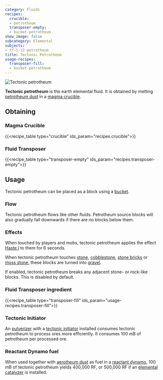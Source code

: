 ```yaml
---
category: Fluids
recipes:
  crucible:
  - petrotheum
  transposer-empty:
  - bucket-petrotheum
show_image: false
subcategory: Elemental
subjects:
- tf-1-12-petrotheum
title: Tectonic Petrotheum
usage-recipes:
  transposer-fill:
  - bucket-petrotheum
---
```


![Tectonic petrotheum](/images/docs/1.12/thermal-foundation/tectonic-petrotheum.gif)


**Tectonic petrotheum** is the earth elemental fluid. It is obtained by melting
[petrotheum dust](../petrotheum-dust/) in a [magma
crucible](../../thermal-expansion/magma-crucible/).


Obtaining
---------

### Magma Crucible
{{<recipe_table type="crucible" ids_param="recipes.crucible">}}

### Fluid Transposer
{{<recipe_table type="transposer-empty" ids_param="recipes.transposer-empty">}}


Usage
-----

Tectonic petrotheum can be placed as a block using a
[bucket](https://minecraft.gamepedia.com/Bucket).

### Flow
Tectonic petrotheum flows like other fluids. Petrotheum source blocks will also
gradually fall downwards if there are no blocks below them.

### Effects
When touched by players and mobs, tectonic petrotheum applies the effect [Haste
I](https://minecraft.gamepedia.com/Status_effect#Haste) to them for 6 seconds.

When tectonic petrotheum touches [stone](https://minecraft.gamepedia.com/Stone),
[cobblestone](https://minecraft.gamepedia.com/Cobblestone), [stone
bricks](https://minecraft.gamepedia.com/Stone_Bricks) or [moss
stone](https://minecraft.gamepedia.com/Moss_Stone), these blocks are turned into
[gravel](https://minecraft.gamepedia.com/Gravel).

If enabled, tectonic petrotheum breaks any adjacent stone- or rock-like blocks.
This is disabled by default.

### Fluid Transposer ingredient
{{<recipe_table type="transposer-fill" ids_param="usage-recipes.transposer-fill">}}

### Tectonic Initiator
An [pulverizer](../../thermal-expansion/pulverizer/) with a [tectonic
initiator](../../thermal-expansion/augment-tectonic-initiator/) installed consumes tectonic
petrotheum to process ores more efficiently. It consumes 100 mB of petrotheum
per processed ore.

### Reactant Dynamo fuel
When used together with [aerotheum dust](../aerotheum-dust/) as fuel in a
[reactant dynamo](../../thermal-expansion/reactant-dynamo/), 100 mB of tectonic petrotheum yields
400,000 RF, or 500,000 RF if an [elemental
catalyzer](../../thermal-expansion/augment-elemental-catalyzer/) is installed.
